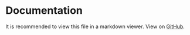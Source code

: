 # Documentation
It is recommended to view this file in a markdown viewer.
View on [GitHub](https://github.com/DavidF-Dev/Unity-TweenAnimation/blob/main/DOCUMENTATION.md). 